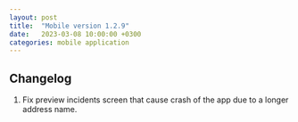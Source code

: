 ```yaml
---
layout: post
title:  "Mobile version 1.2.9"
date:   2023-03-08 10:00:00 +0300
categories: mobile application
---
```


Changelog
---
1. Fix preview incidents screen that cause crash of the app due to a longer address name.
